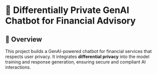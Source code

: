 # 🔐 Differentially Private GenAI Chatbot for Financial Advisory

## 📌 Overview 
This project builds a GenAI-powered chatbot for financial services that respects user privacy. It integrates **differential privacy** into the model training and response generation, ensuring secure and compliant AI interactions.
